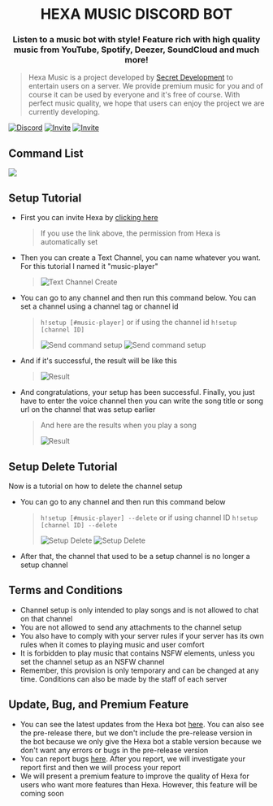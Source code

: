 <h1 align="center">HEXA MUSIC DISCORD BOT</h1>
<h3 align="center">Listen to a music bot with style! Feature rich with high quality music from YouTube, Spotify, Deezer, SoundCloud and much more!</h3>

> Hexa Music is a project developed by [Secret Development](https://www.secretdev.tech) to entertain users on a server. We provide premium music for you and of course it can be used by everyone and it's free of course. With perfect music quality, we hope that users can enjoy the project we are currently developing.
>
<p> 
<a href="https://dsc.gg/secretdev" target="_blank"><img alt="Discord" src="https://img.shields.io/discord/733684454027034685?color=%237289da&label=Discord&logo=Discord&logoColor=%23FFFFFF" /></a>
<a href="https://discord.com/oauth2/authorize?client_id=742740692773896225&permissions=8&scope=bot" target="_blank"><img alt="Invite" src="https://img.shields.io/static/v1?label=Invite%20Me&message=Hexa%20Music%233055&logo=discord&color=7289da&logoColor=ffffff" /></a>
<a href="https://discord.com/oauth2/authorize?client_id=742740692773896225&permissions=8&scope=bot" target="_blank"><img alt="Invite" src="https://img.shields.io/static/v1?label=%7F&message=Javascript&logo=javascript&color=7289da&logoColor=ffffff" /></a>
</p>  

<h2>Command List</h2>
<img src="https://media.discordapp.net/attachments/778575261704781844/840828225122729994/unknown.png?width=237&height=150"/>

<h2>Setup Tutorial</h2>

- First you can invite Hexa by [clicking here](https://discord.com/oauth2/authorize?client_id=742740692773896225&permissions=8&scope=bot)
  > If you use the link above, the permission from Hexa is automatically set
- Then you can create a Text Channel, you can name whatever you want. For this tutorial I named it "music-player"
  > ![Text Channel Create](https://media.discordapp.net/attachments/778575261704781844/840833583244640286/unknown.png?width=194&height=281) 
- You can go to any channel and then run this command below. You can set a channel using a channel tag or channel id
  > ``h!setup [#music-player]`` or if using the channel id ``h!setup [channel ID]``
  > 
  > ![Send command setup](https://media.discordapp.net/attachments/778575261704781844/840836157125689354/unknown.png?width=312&height=52)
  > ![Send command setup](https://media.discordapp.net/attachments/778575261704781844/840837172587790346/unknown.png?width=312&height=52)
- And if it's successful, the result will be like this
  > ![Result](https://media.discordapp.net/attachments/778575261704781844/840839258575077416/unknown.png?width=431&height=473)
- And congratulations, your setup has been successful. Finally, you just have to enter the voice channel then you can write the song title or song url on the channel that was setup earlier
  > And here are the results when you play a song
  > 
  > ![Result](https://media.discordapp.net/attachments/778575261704781844/840840002199355422/unknown.png?width=435&height=473)

<h2>Setup Delete Tutorial</h2>
<p>Now is a tutorial on how to delete the channel setup</p>

- You can go to any channel and then run this command below
  > ``h!setup [#music-player] --delete`` or if using channel ID ``h!setup [channel ID] --delete``
  > 
  > ![Setup Delete](https://media.discordapp.net/attachments/778575261704781844/840843305671458826/unknown.png?width=302&height=56)
  > ![Setup Delete](https://media.discordapp.net/attachments/778575261704781844/840843395592618035/unknown.png?width=302&height=56)
- After that, the channel that used to be a setup channel is no longer a setup channel

<h2>Terms and Conditions</h2>

- Channel setup is only intended to play songs and is not allowed to chat on that channel
- You are not allowed to send any attachments to the channel setup
- You also have to comply with your server rules if your server has its own rules when it comes to playing music and user comfort
- It is forbidden to play music that contains NSFW elements, unless you set the channel setup as an NSFW channel
- Remember, this provision is only temporary and can be changed at any time. Conditions can also be made by the staff of each server

<h2>Update, Bug, and Premium Feature</h2>

- You can see the latest updates from the Hexa bot [here](https://github.com/secretDevelopment17/hexabot-music/releases/). You can also see the pre-release there, but we don't include the pre-release version in the bot because we only give the Hexa bot a stable version because we don't want any errors or bugs in the pre-release version
- You can report bugs [here](https://github.com/secretDevelopment17/hexabot-music/issues/new/choose). After you report, we will investigate your report first and then we will process your report
- We will present a premium feature to improve the quality of Hexa for users who want more features than Hexa. However, this feature will be coming soon
